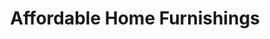 ---
title: "Affordable Home Furnishings"
url: /beaumont/affordable-home-furnishings/
shop: Möbel
---